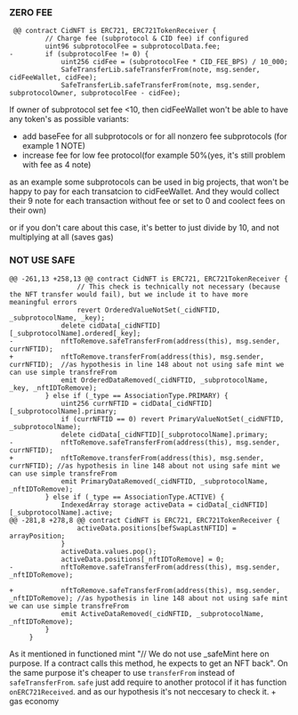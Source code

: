 
### ZERO FEE
```
 @@ contract CidNFT is ERC721, ERC721TokenReceiver {
         // Charge fee (subprotocol & CID fee) if configured
         uint96 subprotocolFee = subprotocolData.fee;
-        if (subprotocolFee != 0) {
             uint256 cidFee = (subprotocolFee * CID_FEE_BPS) / 10_000;
             SafeTransferLib.safeTransferFrom(note, msg.sender, cidFeeWallet, cidFee);
             SafeTransferLib.safeTransferFrom(note, msg.sender, subprotocolOwner, subprotocolFee - cidFee);
```
If owner of subprotocol set fee <10, then cidFeeWallet won't be able to have any token's
as possible variants:
+ add baseFee for all subprotocols or for all nonzero fee subprotocols (for example 1 NOTE)
+ increase fee for low fee protocol(for example 50%(yes, it's still problem with fee as 4 note)

as an example some subprotocols can be used in big projects, that won't be happy to pay for each transatcion to cidFeeWallet. And they would collect their 9 note for each transaction without fee  or set to 0  and coolect fees on their own)

or if you don't care about this case, it's better to just divide by 10, and not multiplying at all (saves gas)
### NOT USE SAFE
```
@@ -261,13 +258,13 @@ contract CidNFT is ERC721, ERC721TokenReceiver {
                 // This check is technically not necessary (because the NFT transfer would fail), but we include it to have more meaningful errors
                 revert OrderedValueNotSet(_cidNFTID, _subprotocolName, _key);
             delete cidData[_cidNFTID][_subprotocolName].ordered[_key];
-            nftToRemove.safeTransferFrom(address(this), msg.sender, currNFTID);
+            nftToRemove.transferFrom(address(this), msg.sender, currNFTID);  //as hypothesis in line 148 about not using safe mint we can use simple transfreFrom
             emit OrderedDataRemoved(_cidNFTID, _subprotocolName, _key, _nftIDToRemove);
         } else if (_type == AssociationType.PRIMARY) {
             uint256 currNFTID = cidData[_cidNFTID][_subprotocolName].primary;
             if (currNFTID == 0) revert PrimaryValueNotSet(_cidNFTID, _subprotocolName);
             delete cidData[_cidNFTID][_subprotocolName].primary;
-            nftToRemove.safeTransferFrom(address(this), msg.sender, currNFTID);
+            nftToRemove.transferFrom(address(this), msg.sender, currNFTID); //as hypothesis in line 148 about not using safe mint we can use simple transfreFrom
             emit PrimaryDataRemoved(_cidNFTID, _subprotocolName, _nftIDToRemove);
         } else if (_type == AssociationType.ACTIVE) {
             IndexedArray storage activeData = cidData[_cidNFTID][_subprotocolName].active;
@@ -281,8 +278,8 @@ contract CidNFT is ERC721, ERC721TokenReceiver {
                 activeData.positions[befSwapLastNFTID] = arrayPosition;
             }
             activeData.values.pop();
             activeData.positions[_nftIDToRemove] = 0;
-            nftToRemove.safeTransferFrom(address(this), msg.sender, _nftIDToRemove);

+            nftToRemove.safeTransferFrom(address(this), msg.sender, _nftIDToRemove); //as hypothesis in line 148 about not using safe mint we can use simple transfreFrom
             emit ActiveDataRemoved(_cidNFTID, _subprotocolName, _nftIDToRemove);
         }
     }
```
As it mentioned in functioned mint "// We do not use _safeMint here on purpose. If a contract calls this method, he expects to get an NFT back". 
On the same purpose it's cheaper to use `transferFrom` instead of `safeTransferFrom`.
`safe` just add require to another protocol if it has function `onERC721Received`. and as our hypothesis it's not neccesary to check it. + gas economy